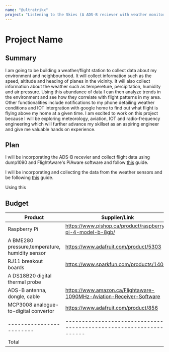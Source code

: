 ```yaml
---
name: "@ultratrikx"
project: "Listening to the Skies (A ADS-B reciever with weather monitoring tools)"
---
```


# Project Name

## Summary

I am going to be building a weather/flight station to collect data about my environment and neighbourhood. It will collect information such as the speed, altitude and heading of planes in the vicinity. It will also collect information about the weather such as tempereture, percipitation, humidity and air pressure. Using this abundance of data I can then analyze trends in the environment and see how they correlate with flight patterns in my area. Other functionalities include notifications to my phone detailing weather conditions and IOT intergration with google home to find out what flight is flying above my home at a given time. I am excited to work on this project because I will be exploring meteorology, aviation, IOT and radio-frequency engineering which will further advance my skillset as an aspiring engineer and give me valuable hands on experience.

## Plan

I will be incorporating the ADS-B recevier and collect flight data using dump1090 and FlightAware's PiAware software and follow [this](https://flightaware.com/adsb/piaware/install) guide. 

I will be incorporating and collecting the data from the weather sensors and be following [this](https://projects.raspberrypi.org/en/projects/build-your-own-weather-station/0) guide.

Using this 

## Budget

| Product                | Supplier/Link                                                        | Cost   |
| ---------------------- | -------------------------------------------------------------------- | ------ |
| Raspberry Pi           | https://www.pishop.ca/product/raspberry-pi-4-model-b-8gb/            | $77.06 |
| A BME280 pressure,temperature, humidity sensor | https://www.adafruit.com/product/5303                                | $24.95 |
| RJ11 breakout boards   | https://www.sparkfun.com/products/14021                              | $2.10 |
| A DS18B20 digital thermal probe |                                                                      | $19.95 |
| ADS-B antenna, dongle, cable | https://www.amazon.ca/Flightaware-1090MHz-Aviation-Receiver-Software | $55.51 |
| MCP3008 analogue-to-digital convertor | https://www.adafruit.com/product/856                                 | $4.50 |
|                        |                                                                      |        |
|------------------------|----------------------------------------------------------------------|--------|
| Total                  |                                                                      | 184.07 |
